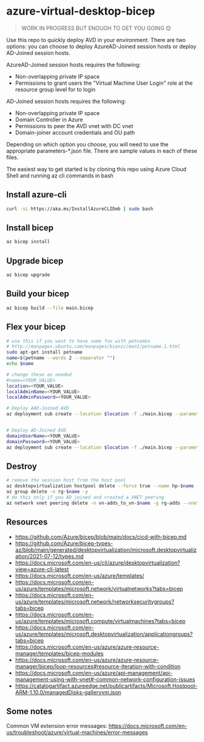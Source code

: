 # azure-virtual-desktop-bicep

> WORK IN PROGRESS BUT ENOUGH TO GET YOU GOING 😊

Use this repo to quickly deploy AVD in your environment. There are two options: you can choose to deploy AzureAD-Joined session hosts or deploy AD-Joined session hosts.

AzureAD-Joined session hosts requires the following:
- Non-overlapping private IP space
- Permissions to grant users the "Virtual Machine User Login" role at the resource group level for to login

AD-Joined session hosts requires the following:
- Non-overlapping private IP space
- Domain Controller in Azure
- Permissions to peer the AVD vnet with DC vnet
- Domain-joiner account credentials and OU path

Depending on which option you choose, you will need to use the appropriate parameters-*.json file. There are sample values in each of these files.

The easiest way to get started is by cloning this repo using Azure Cloud Shell and running az cli commands in bash

## Install azure-cli

```sh
curl -sL https://aka.ms/InstallAzureCLIDeb | sudo bash
```

## Install bicep

```sh
az bicep install
```

## Upgrade bicep

```sh
az bicep upgrade
```

## Build your bicep

```sh
az bicep build --file main.bicep
```

## Flex your bicep

```sh
# use this if you want to have some fun with petnames
# http://manpages.ubuntu.com/manpages/bionic/man1/petname.1.html
sudo apt-get install petname
name=$(petname --words 2 --separator "")
echo $name

# change these as needed
#name=<YOUR_VALUE>
location=<YOUR_VALUE>
localAdminName=<YOUR_VALUE>
localAdminPassword=<YOUR_VALUE>

# Deploy AAD-Joined AVD
az deployment sub create --location $location -f ./main.bicep --parameters name=$name localAdminName=$localAdminName localAdminPassword=$localAdminPassword --parameters @parameters-aad-join-example.json -c


# Deploy AD-Joined AVD
domainUserName=<YOUR_VALUE>
domainPassword=<YOUR_VALUE>
az deployment sub create --location $location -f ./main.bicep --parameters name=$name localAdminName=$localAdminName localAdminPassword=$localAdminPassword domainUserName=$domainUserName domainPassword=$domainPassword --parameters @parameters-ad-join-example.json -c
```

## Destroy

```sh
# remove the session host from the host pool
az desktopvirtualization hostpool delete --force true --name hp-$name --resource-group rg-$name
az group delete -n rg-$name -y
# do this only if you AD joined and created a VNET peering
az network vnet peering delete -n vn-adds_to_vn-$name -g rg-adds --vnet-name vn-adds
```

## Resources

- https://github.com/Azure/bicep/blob/main/docs/cicd-with-bicep.md
- https://github.com/Azure/bicep-types-az/blob/main/generated/desktopvirtualization/microsoft.desktopvirtualization/2021-07-12/types.md
- https://docs.microsoft.com/en-us/cli/azure/desktopvirtualization?view=azure-cli-latest
- https://docs.microsoft.com/en-us/azure/templates/
- https://docs.microsoft.com/en-us/azure/templates/microsoft.network/virtualnetworks?tabs=bicep
- https://docs.microsoft.com/en-us/azure/templates/microsoft.network/networksecuritygroups?tabs=bicep
- https://docs.microsoft.com/en-us/azure/templates/microsoft.compute/virtualmachines?tabs=bicep
- https://docs.microsoft.com/en-us/azure/templates/microsoft.desktopvirtualization/applicationgroups?tabs=bicep
- https://docs.microsoft.com/en-us/azure/azure-resource-manager/templates/bicep-modules
- https://docs.microsoft.com/en-us/azure/azure-resource-manager/bicep/loop-resources#resource-iteration-with-condition
- https://docs.microsoft.com/en-us/azure/api-management/api-management-using-with-vnet#-common-network-configuration-issues
- https://catalogartifact.azureedge.net/publicartifacts/Microsoft.Hostpool-ARM-1.10.0/managedDisks-galleryvm.json

## Some notes

Common VM extension error messages: https://docs.microsoft.com/en-us/troubleshoot/azure/virtual-machines/error-messages
